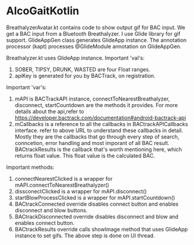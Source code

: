 # AlcoGaitKotlin
BreathalyzerAvatar.kt contains code to show output gif for BAC input.
We get a BAC input from a Bluetooth Breathalyzer.
I use Glide library for gif support.
GlideAppGen class generates GlideApp instance. 
The annotation processor (kapt) processes @GlideModule annotation on GlideAppGen.

Breathalyzer.kt uses GlideApp instance.
Important 'val's:
1. SOBER, TIPSY, DRUNK, WASTED are four Float ranges.
2. apiKey is generated for you by BACTrack, on registration.

Important 'var's:
1. mAPI is BACTrackAPI instance, connectToNearestBreathalyzer, disconnect,
  startCountdown are the methods it provides. 
  For more details about the api,refer to https://developer.bactrack.com/documentation#android-bactrack-api
2. mCallbacks is a reference to all the callbacks in BACtrackAPICallbacks interface.
  refer to above URL to understand these callbacks in detail. Mostly they are the callbacks
  that go through every step of search, conncetion, error handling and most imporant of all BAC result.
  BACtrackResults is the callback that's worth mentioning here, which returns float value.
  This float value is the calculated BAC.
  
  Important methods:
  1. connectNearestClicked is a wrapper for mAPI.connectToNearestBreathalyzer()
  2. dissconectClicked is a wrapper for mAPI.disconnect()
  3. startBlowProcessClicked is a wrapper for mAPI.startCountdown()
  4. BACtrackConnected override disables connect button and enables disconnect and blow buttons.
  5. BACtrackDisconnected override disables disconnect and blow and enables connect button.
  6. BACtrackResults override calls showImage method that uses GlideApp instance to set gifs.
  The above step is done on UI thread. 
